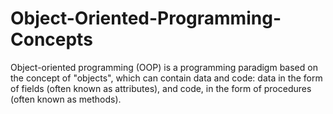 # Object-Oriented-Programming-Concepts
Object-oriented programming (OOP) is a programming paradigm based on the concept of "objects", which can contain data and code: data in the form of fields (often known as attributes), and code, in the form of procedures (often known as methods).
